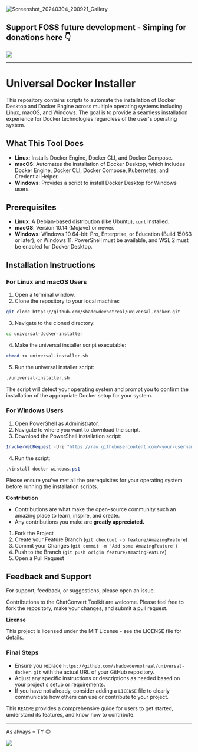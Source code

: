 ![Screenshot_20240304_200921_Gallery](https://github.com/shadowdevnotreal/universal-docker/assets/43219706/da74af2f-5612-45c9-aa71-e67d15f93be9)

## Support FOSS future development - Simping for donations here 👇

<a href="https://www.buymeacoffee.com/diatasso">
    <img src="https://img.buymeacoffee.com/button-api/?text=Buy me a cat&emoji=🐈&slug=notarealdev&button_colour=9123cd&font_colour=ffffff&font_family=Bree&outline_colour=ffffff&coffee_colour=FFDD00" />
</a>

---

# Universal Docker Installer

This repository contains scripts to automate the installation of Docker Desktop and Docker Engine across multiple operating systems including Linux, macOS, and Windows. The goal is to provide a seamless installation experience for Docker technologies regardless of the user's operating system.

## What This Tool Does

- **Linux**: Installs Docker Engine, Docker CLI, and Docker Compose.
- **macOS**: Automates the installation of Docker Desktop, which includes Docker Engine, Docker CLI, Docker Compose, Kubernetes, and Credential Helper.
- **Windows**: Provides a script to install Docker Desktop for Windows users.

## Prerequisites

- **Linux**: A Debian-based distribution (like Ubuntu), `curl` installed.
- **macOS**: Version 10.14 (Mojave) or newer.
- **Windows**: Windows 10 64-bit: Pro, Enterprise, or Education (Build 15063 or later), or Windows 11. PowerShell must be available, and WSL 2 must be enabled for Docker Desktop.

## Installation Instructions

### For Linux and macOS Users

1. Open a terminal window.
2. Clone the repository to your local machine:

```bash
git clone https://github.com/shadowdevnotreal/universal-docker.git
```

3. Navigate to the cloned directory:

```bash
cd universal-docker-installer
```

4. Make the universal installer script executable:

```bash
chmod +x universal-installer.sh
```

5. Run the universal installer script:

```bash
./universal-installer.sh
```

The script will detect your operating system and prompt you to confirm the installation of the appropriate Docker setup for your system.

### For Windows Users

1. Open PowerShell as Administrator.
2. Navigate to where you want to download the script.
3. Download the PowerShell installation script:

```powershell
Invoke-WebRequest -Uri "https://raw.githubusercontent.com/<your-username>/universal-docker-installer/main/install-docker-windows.ps1" -OutFile "install-docker-windows.ps1"
```

4. Run the script:

```powershell
.\install-docker-windows.ps1
```

Please ensure you've met all the prerequisites for your operating system before running the installation scripts.

**Contribution**
- Contributions are what make the open-source community such an amazing place to learn, inspire, and create.
- Any contributions you make are **greatly appreciated.**

1. Fork the Project
2. Create your Feature Branch (`git checkout -b feature/AmazingFeature`)
3. Commit your Changes (`git commit -m 'Add some AmazingFeature'`)
4. Push to the Branch (`git push origin feature/AmazingFeature`)
5. Open a Pull Request

## Feedback and Support
For support, feedback, or suggestions, please open an issue.

Contributions to the ChatConvert Toolkit are welcome. Please feel free to fork the repository, make your changes, and submit a pull request.

**License**

This project is licensed under the MIT License - see the LICENSE file for details.


### Final Steps

- Ensure you replace `https://github.com/shadowdevnotreal/universal-docker.git` with the actual URL of your GitHub repository.
- Adjust any specific instructions or descriptions as needed based on your project's setup or requirements.
- If you have not already, consider adding a `LICENSE` file to clearly communicate how others can use or contribute to your project.

This `README` provides a comprehensive guide for users to get started, understand its features, and know how to contribute.

---
As always = TY 😊

<a href="https://www.buymeacoffee.com/notarealdev">
    <img src="https://img.buymeacoffee.com/button-api/?text=Buy me a cat&emoji=🐈&slug=notarealdev&button_colour=9123cd&font_colour=ffffff&font_family=Bree&outline_colour=ffffff&coffee_colour=FFDD00" />
</a>
